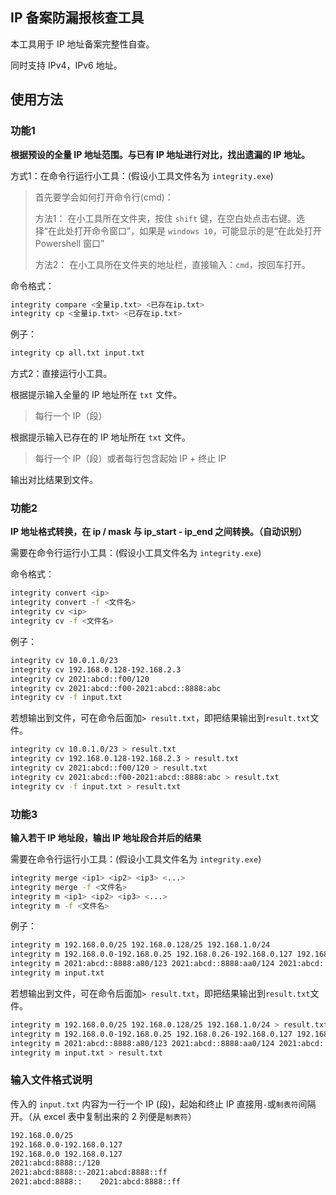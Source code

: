 ## IP 备案防漏报核查工具

本工具用于 IP 地址备案完整性自查。

同时支持 IPv4，IPv6 地址。

## 使用方法

### 功能1

**根据预设的全量 IP 地址范围。与已有 IP 地址进行对比，找出遗漏的 IP 地址。**

方式1：在命令行运行小工具：(假设小工具文件名为 `integrity.exe`)

> 首先要学会如何打开命令行(cmd)：
>
> 方法1： 在小工具所在文件夹，按住 `shift` 键，在空白处点击右键。选择“在此处打开命令窗口”，如果是 `windows 10`，可能显示的是“在此处打开 Powershell 窗口”
>
> 方法2： 在小工具所在文件夹的地址栏，直接输入：`cmd`，按回车打开。

命令格式：

```sh
integrity compare <全量ip.txt> <已存在ip.txt>
integrity cp <全量ip.txt> <已存在ip.txt>
```

例子：

```sh
integrity cp all.txt input.txt
```

方式2：直接运行小工具。

根据提示输入全量的 IP 地址所在 `txt` 文件。

  > 每行一个 IP（段）

根据提示输入已存在的 IP 地址所在 `txt` 文件。

  > 每行一个 IP（段）或者每行包含起始 IP + 终止 IP 

输出对比结果到文件。

### 功能2

**IP 地址格式转换，在 ip / mask 与 ip_start - ip_end 之间转换。（自动识别）**

需要在命令行运行小工具：(假设小工具文件名为 `integrity.exe`)

命令格式：

```sh
integrity convert <ip>
integrity convert -f <文件名>
integrity cv <ip>
integrity cv -f <文件名>
```

例子：

```sh
integrity cv 10.0.1.0/23
integrity cv 192.168.0.128-192.168.2.3
integrity cv 2021:abcd::f00/120
integrity cv 2021:abcd::f00-2021:abcd::8888:abc
integrity cv -f input.txt
```

若想输出到文件，可在命令后面加`> result.txt`，即把结果输出到`result.txt`文件。

```sh
integrity cv 10.0.1.0/23 > result.txt
integrity cv 192.168.0.128-192.168.2.3 > result.txt
integrity cv 2021:abcd::f00/120 > result.txt
integrity cv 2021:abcd::f00-2021:abcd::8888:abc > result.txt
integrity cv -f input.txt > result.txt
```

### 功能3

**输入若干 IP 地址段，输出 IP 地址段合并后的结果**

需要在命令行运行小工具：(假设小工具文件名为 `integrity.exe`)

```sh
integrity merge <ip1> <ip2> <ip3> <...>
integrity merge -f <文件名>
integrity m <ip1> <ip2> <ip3> <...>
integrity m -f <文件名>
```

例子：

```sh
integrity m 192.168.0.0/25 192.168.0.128/25 192.168.1.0/24
integrity m 192.168.0.0-192.168.0.25 192.168.0.26-192.168.0.127 192.168.0.128-192.168.0.255
integrity m 2021:abcd::8888:a80/123 2021:abcd::8888:aa0/124 2021:abcd::8888:ab0/124
integrity m input.txt
```

若想输出到文件，可在命令后面加`> result.txt`，即把结果输出到`result.txt`文件。

```sh
integrity m 192.168.0.0/25 192.168.0.128/25 192.168.1.0/24 > result.txt
integrity m 192.168.0.0-192.168.0.25 192.168.0.26-192.168.0.127 192.168.0.128-192.168.0.255 > result.txt
integrity m 2021:abcd::8888:a80/123 2021:abcd::8888:aa0/124 2021:abcd::8888:ab0/124 > result.txt
integrity m input.txt > result.txt
```

### 输入文件格式说明

传入的 `input.txt` 内容为一行一个 IP (段)，起始和终止 IP 直接用`-`或`制表符`间隔开。（从 excel 表中复制出来的 2 列便是`制表符`）


```txt
192.168.0.0/25
192.168.0.0-192.168.0.127
192.168.0.0	192.168.0.127
2021:abcd:8888::/120
2021:abcd:8888::-2021:abcd:8888::ff
2021:abcd:8888::	2021:abcd:8888::ff
```

